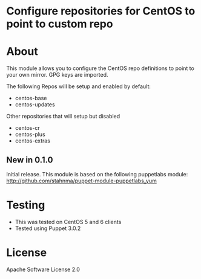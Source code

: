 # Configure repositories for CentOS to point to custom repo

# About
This module allows you to configure the CentOS repo definitions to point to your
own mirror. GPG keys are imported.

The following Repos will be setup and enabled by default:

  * centos-base
  * centos-updates

Other repositories that will setup but disabled

  * centos-cr
  * centos-plus
  * centos-extras

## New in 0.1.0

Initial release. This module is based on the following puppetlabs module:
http://github.com/stahnma/puppet-module-puppetlabs_yum

# Testing

  * This was tested on CentOS 5 and 6 clients
  * Tested using Puppet 3.0.2

# License
Apache Software License 2.0
